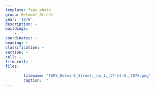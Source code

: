 ```yaml
---
template: fsps_photo
group: Belmont_Street
year: '1978'
description: ~
buildings:
    - ''
coordinates: ~
heading: ~
classification: ~
section: ~
cell: ~
film_roll: ~
files:
    -
        filename: 'FSPS_Belmont_Street,_no_1,_17-14-H,_1978.png'
        caption: ''
---
```

